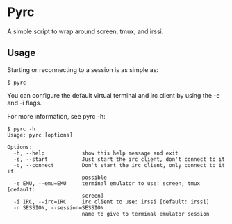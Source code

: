 Pyrc
=====

A simple script to wrap around screen, tmux, and irssi.

Usage
-----

Starting or reconnecting to a session is as simple as:

    $ pyrc

You can configure the default virtual terminal and irc client by using the -e and -i flags.

For more information, see pyrc -h:

    $ pyrc -h
    Usage: pyrc [options]
    
    Options:
      -h, --help            show this help message and exit
      -s, --start           Just start the irc client, don't connect to it
      -c, --connect         Don't start the irc client, only connect to it if
                            possible
      -e EMU, --emu=EMU     terminal emulator to use: screen, tmux [default:
                            screen]
      -i IRC, --irc=IRC     irc client to use: irssi [default: irssi]
      -n SESSION, --session=SESSION
                            name to give to terminal emulator session

